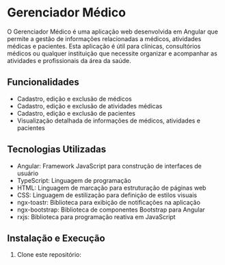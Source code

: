 # Gerenciador Médico

O Gerenciador Médico é uma aplicação web desenvolvida em Angular que permite a gestão de informações relacionadas a médicos, atividades médicas e pacientes. Esta aplicação é útil para clínicas, consultórios médicos ou qualquer instituição que necessite organizar e acompanhar as atividades e profissionais da área da saúde.

## Funcionalidades

- Cadastro, edição e exclusão de médicos
- Cadastro, edição e exclusão de atividades médicas
- Cadastro, edição e exclusão de pacientes
- Visualização detalhada de informações de médicos, atividades e pacientes

## Tecnologias Utilizadas

- Angular: Framework JavaScript para construção de interfaces de usuário
- TypeScript: Linguagem de programação
- HTML: Linguagem de marcação para estruturação de páginas web
- CSS: Linguagem de estilização para definição de estilos visuais
- ngx-toastr: Biblioteca para exibição de notificações na aplicação
- ngx-bootstrap: Biblioteca de componentes Bootstrap para Angular
- rxjs: Biblioteca para programação reativa em JavaScript

## Instalação e Execução

1. Clone este repositório:

